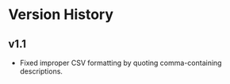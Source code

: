 # Version History

## v1.1
- Fixed improper CSV formatting by quoting comma-containing descriptions.
